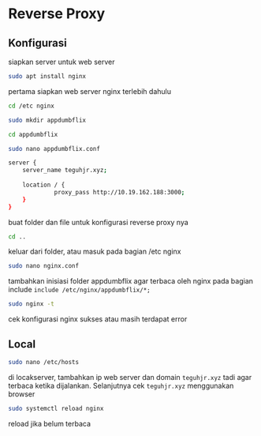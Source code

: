 # Reverse Proxy

## Konfigurasi 
siapkan server untuk web server
```bash
sudo apt install nginx
```
pertama siapkan web server nginx terlebih dahulu

```bash
cd /etc nginx
```
```bash
sudo mkdir appdumbflix
```
```bash
cd appdumbflix
```
```bash
sudo nano appdumbflix.conf
```
```bash
server { 
    server_name teguhjr.xyz; 
  
    location / { 
             proxy_pass http://10.19.162.188:3000;
    }
}
```
buat folder dan file untuk konfigurasi reverse proxy nya

```bash
cd ..
```
keluar dari folder, atau masuk pada bagian /etc nginx

```bash
sudo nano nginx.conf
```
tambahkan inisiasi folder appdumbflix agar terbaca oleh nginx pada bagian include `include /etc/nginx/appdumbflix/*;`

```bash
sudo nginx -t
```
cek konfigurasi nginx sukses atau masih terdapat error

## Local
```bash
sudo nano /etc/hosts
```
di locakserver, tambahkan ip web server dan domain `teguhjr.xyz` tadi agar terbaca ketika dijalankan. Selanjutnya cek `teguhjr.xyz` menggunakan browser

```bash
sudo systemctl reload nginx
```
reload jika belum terbaca
